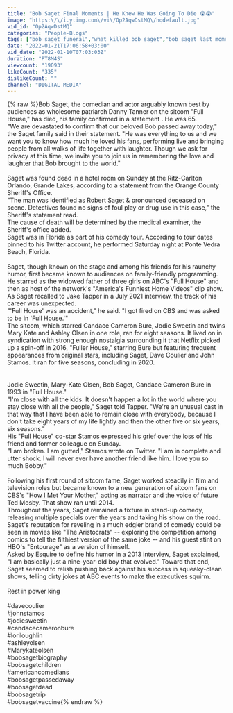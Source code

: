 ```yaml
---
title: "Bob Saget Final Moments | He Knew He Was Going To Die 😭😭"
image: "https:\/\/i.ytimg.com\/vi\/Op2AqwDstMQ\/hqdefault.jpg"
vid_id: "Op2AqwDstMQ"
categories: "People-Blogs"
tags: ["bob saget funeral","what killed bob saget","bob saget last moments"]
date: "2022-01-21T17:06:58+03:00"
vid_date: "2022-01-10T07:03:03Z"
duration: "PT8M4S"
viewcount: "19093"
likeCount: "335"
dislikeCount: ""
channel: "DIGITAL MEDIA"
---
```

{% raw %}Bob Saget, the comedian and actor arguably known best by audiences as wholesome patriarch Danny Tanner on the sitcom &quot;Full House,&quot; has died, his family confirmed in a statement . He was 65.<br />&quot;We are devastated to confirm that our beloved Bob passed away today,&quot; the Saget family said in their statement. &quot;He was everything to us and we want you to know how much he loved his fans, performing live and bringing people from all walks of life together with laughter. Though we ask for privacy at this time, we invite you to join us in remembering the love and laughter that Bob brought to the world.&quot;<br /><br />Saget was found dead in a hotel room on Sunday at the Ritz-Carlton Orlando, Grande Lakes, according to a statement from the Orange County Sheriff's Office.<br />&quot;The man was identified as Robert Saget &amp; pronounced deceased on scene. Detectives found no signs of foul play or drug use in this case,&quot; the Sheriff's statement read.<br />The cause of death will be determined by the medical examiner, the Sheriff's office added.<br />Saget was in Florida as part of his comedy tour. According to tour dates pinned to his Twitter account, he performed Saturday night at Ponte Vedra Beach, Florida.<br /><br />Saget, though known on the stage and among his friends for his raunchy humor, first became known to audiences on family-friendly programming. He starred as the widowed father of three girls on ABC's &quot;Full House&quot; and then as host of the network's &quot;America's Funniest Home Videos&quot; clip show.<br />As Saget recalled to Jake Tapper in a July 2021 interview, the track of his career was unexpected.<br />&quot;'Full House' was an accident,&quot; he said. &quot;I got fired on CBS and was asked to be in 'Full House.'&quot;<br />The sitcom, which starred Candace Cameron Bure, Jodie Sweetin and twins Mary Kate and Ashley Olsen in one role, ran for eight seasons. It lived on in syndication with strong enough nostalgia surrounding it that Netflix picked up a spin-off in 2016, &quot;Fuller House,&quot; starring Bure but featuring frequent appearances from original stars, including Saget, Dave Coulier and John Stamos. It ran for five seasons, concluding in 2020.<br /><br /><br />Jodie Sweetin, Mary-Kate Olsen, Bob Saget, Candace Cameron Bure in 1993 in &quot;Full House.&quot;<br />&quot;I'm close with all the kids. It doesn't happen a lot in the world where you stay close with all the people,&quot; Saget told Tapper. &quot;We're an unusual cast in that way that I have been able to remain close with everybody, because I don't take eight years of my life lightly and then the other five or six years, six seasons.&quot;<br />His &quot;Full House&quot; co-star Stamos expressed his grief over the loss of his friend and former colleague on Sunday.<br />&quot;I am broken. I am gutted,&quot; Stamos wrote on Twitter. &quot;I am in complete and utter shock. I will never ever have another friend like him. I love you so much Bobby.&quot;<br /><br />Following his first round of sitcom fame, Saget worked steadily in film and television roles but became known to a new generation of sitcom fans on CBS's &quot;How I Met Your Mother,&quot; acting as narrator and the voice of future Ted Mosby. That show ran until 2014.<br />Throughout the years, Saget remained a fixture in stand-up comedy, releasing multiple specials over the years and taking his show on the road.<br />Saget's reputation for reveling in a much edgier brand of comedy could be seen in movies like &quot;The Aristocrats&quot; -- exploring the competition among comics to tell the filthiest version of the same joke -- and his guest stint on HBO's &quot;Entourage&quot; as a version of himself.<br />Asked by Esquire to define his humor in a 2013 interview, Saget explained, &quot;I am basically just a nine-year-old boy that evolved.&quot; Toward that end, Saget seemed to relish pushing back against his success in squeaky-clean shows, telling dirty jokes at ABC events to make the executives squirm.<br /><br />Rest in power king<br /><br />#davecoulier<br />#johnstamos<br />#jodiesweetin<br />#candacecameronbure<br />#loriloughlin<br />#ashleyolsen<br />#Marykateolsen<br />#bobsagetbiography<br />#bobsagetchildren<br />#americancomedians<br />#bobsagetpassedaway<br />#bobsagetdead<br />#bobsagetrip<br />#bobsagetvaccine{% endraw %}
